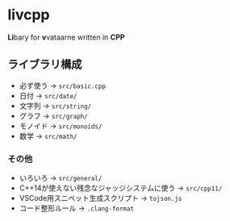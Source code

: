 # livcpp
**Li**bary for **v**vataarne written in **CPP**

## ライブラリ構成
* 必ず使う → `src/basic.cpp`
* 日付 → `src/date/`
* 文字列 → `src/string/`
* グラフ → `src/graph/`
* モノイド → `src/monoids/`
* 数学 → `src/math/`

### その他
* いろいろ → `src/general/`
* C++14が使えない残念なジャッジシステムに使う → `src/cpp11/`
* VSCode用スニペット生成スクリプト → `tojson.js`
* コード整形ルール → `.clang-format`
